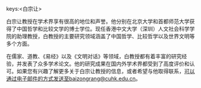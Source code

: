 keys:<白宗让>


白宗让教授在学术界享有很高的地位和声誉。他分别在北京大学和首都师范大学获得了中国哲学和比较文学的博士学位。现任香港中文大学（深圳）人文社会科学学院的助理教授，白教授的主要研究领域涵盖了中国哲学、比较哲学以及世界文明等多个方面。

在儒家、道教、《易经》以及《文明对话》等领域，白教授都有着丰富的研究经验，并发表了众多学术论文。他的研究成果在国内外学术界都受到了高度评价和认可。如果您有兴趣了解更多关于白宗让教授的信息，或者希望与他取得联系，可以通过电子邮件的方式发送至baizongrang@cuhk.edu.cn。